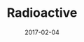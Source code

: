 ---
title: Radioactive
date: 2017-02-04
extra: 
    cover: /covers/ewpratten/radioactive.jpg
    artists:
        - Evan Pratten
    urls:
        spotify: https://open.spotify.com/album/44mayKI3HsGnNDr9A1yDgF
        apple_music: https://music.apple.com/us/album/radioactive-single/1626650101
        youtube: https://www.youtube.com/watch?v=sICgx2RJ2wc&list=OLAK5uy_neGXTCHrn_h76tejQeOf7VQlhVNpH0nQU
---